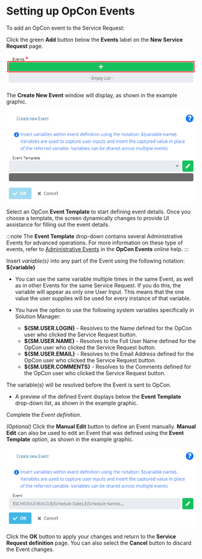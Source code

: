 # Setting up OpCon Events

To add an OpCon event to the Service Request:

Click the green **Add** button below the **Events** label on the **New
Service Request** page.

![Events toolbar with Add button](../../../Resources/Images/SM/Setting-Up-OpCon-Events.png "Events toolbar with Add button")

The **Create New Event** window will display, as shown in the example
graphic.

![Create New Event Screen](../../../Resources/Images/SM/Setting-Up-OpCon-Events_1.png "Create New Event Screen")

Select an OpCon **Event Template** to start
defining event details. Once you choose a template, the screen
dynamically changes to provide UI assistance for filling out the event
details.

:::note
The **Event Template** drop-down contains several Administrative Events for advanced operations. For more information on these type of events, refer to [Administrative Events](../../../events/types.md#Administ) in the **OpCon Events** online help.
:::

Insert *variable(s)* into any part of the Event using the following
notation: **${variable}**

- You can use the same variable multiple times in the same Event, as
    well as in other Events for the same Service Request. If you do
    this, the variable will appear as only one User Input. This means
    that the one value the user supplies will be used for every instance
    of that variable.

- You have the option to use the following system     variables specifically in Solution Manager:

  - **${SM.USER.LOGIN}** - Resolves to the Name defined for the
        OpCon user who clicked the Service
        Request button.
  - **${SM.USER.NAME}** - Resolves to the Full User Name defined
        for the OpCon user who clicked the
        Service Request button.
  - **${SM.USER.EMAIL}** - Resolves to the Email Address defined
        for the OpCon user who clicked the
        Service Request button.
  - **${SM.USER.COMMENTS}** - Resolves to the Comments defined for
        the OpCon user who clicked the
        Service Request button.

The variable(s) will be resolved before the Event is sent to
OpCon.

- A preview of the defined Event displays below the **Event Template**
    drop-down list, as shown in the example graphic.

Complete the *Event definition*.

*(Optional)* Click the **Manual Edit** button to define an Event manually. **Manual Edit** can also be used to
edit an Event that was defined using the **Event Template** option, as
shown in the example graphic.

![Manual Edit](../../../Resources/Images/SM/Setting-Up-OpCon-Events_3.png "Manual Edit")

Click the **OK** button to apply your changes and return to the
**Service Request definition** page. You can also select the **Cancel**
button to discard the Event changes.
